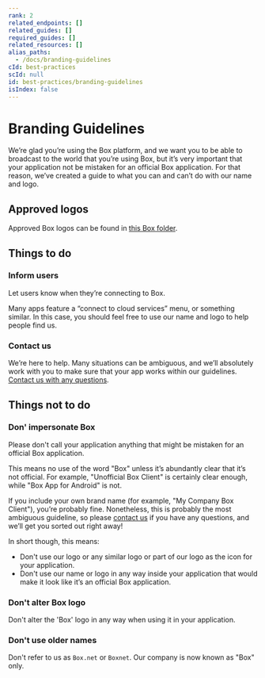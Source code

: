 ```yaml
---
rank: 2
related_endpoints: []
related_guides: []
required_guides: []
related_resources: []
alias_paths:
  - /docs/branding-guidelines
cId: best-practices
scId: null
id: best-practices/branding-guidelines
isIndex: false
---
```

# Branding Guidelines

We’re glad you’re using the Box platform, and we want you to be able to broadcast to the world that you’re using Box, but it’s very important that your application not be mistaken for an official Box application. For that reason, we’ve created a guide to what you can and can’t do with our name and logo.

## Approved logos

Approved Box logos can be found in [this Box folder][logos].

## Things to do

### Inform users

Let users know when they’re connecting to Box.

Many apps feature a “connect to cloud services” menu, or something similar. In this case, you should feel free to use our name and logo to help people find us.

### Contact us

We’re here to help. Many situations can be ambiguous, and we’ll absolutely work with you to make sure that your app works within our guidelines. [Contact us with any questions][contact].

## Things not to do

### Don' impersonate Box

Please don't call your application anything that might be mistaken for an official Box application.

This means no use of the word "Box" unless it’s abundantly clear that it’s not official. For example, "Unofficial Box Client" is certainly clear enough, while "Box App for Android" is not.

If you include your own brand name (for example, "My Company Box Client"), you’re probably fine. Nonetheless, this is probably the most ambiguous guideline, so please [contact us][contact] if you have any questions, and we’ll get you sorted out right away!

In short though, this means:

* Don't use our logo or any similar logo or part of our logo as the icon for your application.
* Don't use our name or logo in any way inside your application that would make it look like it’s an official Box application.

### Don't alter Box logo

Don't alter the 'Box' logo in any way when using it in your application.

### Don't use older names

Don't refer to us as `Box.net` or `Boxnet`. Our company is now known as "Box" only.

[logos]: https://cloud.box.com/s/v1yn0eyqpxx657brrgcn

[contact]: https://community.box.com/t5/custom/page/page-id/submit_api_questionaire
